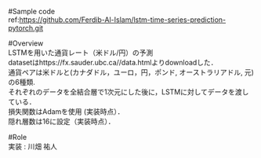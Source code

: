 #Sample code  
ref:https://github.com/Ferdib-Al-Islam/lstm-time-series-prediction-pytorch.git

#Overview  
LSTMを用いた通貨レート（米ドル/円）の予測  
datasetはhttps://fx.sauder.ubc.ca//data.htmlよりdownloadした．  
通貨ペアは米ドルと(カナダドル，ユーロ，円，ポンド, オーストラリアドル, 元)の6種類.  
それぞれのデータを全結合層で1次元にした後に，LSTMに対してデータを渡している．  
損失関数はAdamを使用 (実装時点）．  
隠れ層数は16に設定（実装時点）．  

#Role  
実装 : 川畑 祐人  

